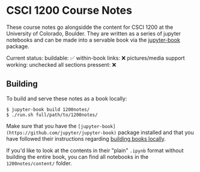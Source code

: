 CSCI 1200 Course Notes
======================

These course notes go alongsidde the content for CSCI 1200 at the University of Colorado, Boulder. They are written as a series of jupyter notebooks and can be made into a servable book via the [jupyter-book](https://github.com/jupyter/jupyter-book) package.

Current status:
buildable: ✅
within-book links: ❌
pictures/media support working: unchecked
all sections pressent: ❌ 

Building
--------

To build and serve these notes as a book locally:

```
$ jupyter-book build 1200notes/
$ ./run.sh full/path/to/1200notes/
```

Make sure that you have the `[jupyter-book](https://github.com/jupyter/jupyter-book)` package installed and that you have followed their instructions regarding [building books locally](https://jupyter.org/jupyter-book/guide/03_build.html#build-the-books-site-html-locally).

If you'd like to look at the contents in their "plain" `.ipynb` format without building the entire book, you can find all notebooks in the `1200notes/content/` folder.
